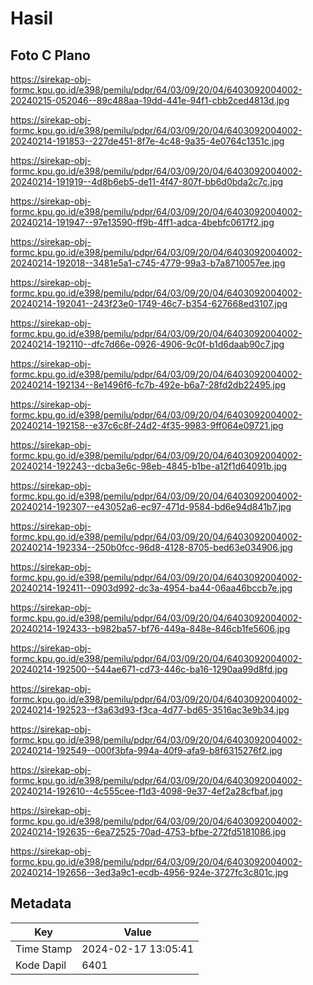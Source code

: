 # Hasil

## Foto C Plano

https://sirekap-obj-formc.kpu.go.id/e398/pemilu/pdpr/64/03/09/20/04/6403092004002-20240215-052046--89c488aa-19dd-441e-94f1-cbb2ced4813d.jpg

https://sirekap-obj-formc.kpu.go.id/e398/pemilu/pdpr/64/03/09/20/04/6403092004002-20240214-191853--227de451-8f7e-4c48-9a35-4e0764c1351c.jpg

https://sirekap-obj-formc.kpu.go.id/e398/pemilu/pdpr/64/03/09/20/04/6403092004002-20240214-191919--4d8b6eb5-de11-4f47-807f-bb6d0bda2c7c.jpg

https://sirekap-obj-formc.kpu.go.id/e398/pemilu/pdpr/64/03/09/20/04/6403092004002-20240214-191947--97e13590-ff9b-4ff1-adca-4bebfc0617f2.jpg

https://sirekap-obj-formc.kpu.go.id/e398/pemilu/pdpr/64/03/09/20/04/6403092004002-20240214-192018--3481e5a1-c745-4779-99a3-b7a8710057ee.jpg

https://sirekap-obj-formc.kpu.go.id/e398/pemilu/pdpr/64/03/09/20/04/6403092004002-20240214-192041--243f23e0-1749-46c7-b354-627668ed3107.jpg

https://sirekap-obj-formc.kpu.go.id/e398/pemilu/pdpr/64/03/09/20/04/6403092004002-20240214-192110--dfc7d66e-0926-4906-9c0f-b1d6daab90c7.jpg

https://sirekap-obj-formc.kpu.go.id/e398/pemilu/pdpr/64/03/09/20/04/6403092004002-20240214-192134--8e1496f6-fc7b-492e-b6a7-28fd2db22495.jpg

https://sirekap-obj-formc.kpu.go.id/e398/pemilu/pdpr/64/03/09/20/04/6403092004002-20240214-192158--e37c6c8f-24d2-4f35-9983-9ff064e09721.jpg

https://sirekap-obj-formc.kpu.go.id/e398/pemilu/pdpr/64/03/09/20/04/6403092004002-20240214-192243--dcba3e6c-98eb-4845-b1be-a12f1d64091b.jpg

https://sirekap-obj-formc.kpu.go.id/e398/pemilu/pdpr/64/03/09/20/04/6403092004002-20240214-192307--e43052a6-ec97-471d-9584-bd6e94d841b7.jpg

https://sirekap-obj-formc.kpu.go.id/e398/pemilu/pdpr/64/03/09/20/04/6403092004002-20240214-192334--250b0fcc-96d8-4128-8705-bed63e034906.jpg

https://sirekap-obj-formc.kpu.go.id/e398/pemilu/pdpr/64/03/09/20/04/6403092004002-20240214-192411--0903d992-dc3a-4954-ba44-06aa46bccb7e.jpg

https://sirekap-obj-formc.kpu.go.id/e398/pemilu/pdpr/64/03/09/20/04/6403092004002-20240214-192433--b982ba57-bf76-449a-848e-846cb1fe5606.jpg

https://sirekap-obj-formc.kpu.go.id/e398/pemilu/pdpr/64/03/09/20/04/6403092004002-20240214-192500--544ae671-cd73-446c-ba16-1290aa99d8fd.jpg

https://sirekap-obj-formc.kpu.go.id/e398/pemilu/pdpr/64/03/09/20/04/6403092004002-20240214-192523--f3a63d93-f3ca-4d77-bd65-3516ac3e9b34.jpg

https://sirekap-obj-formc.kpu.go.id/e398/pemilu/pdpr/64/03/09/20/04/6403092004002-20240214-192549--000f3bfa-994a-40f9-afa9-b8f6315276f2.jpg

https://sirekap-obj-formc.kpu.go.id/e398/pemilu/pdpr/64/03/09/20/04/6403092004002-20240214-192610--4c555cee-f1d3-4098-9e37-4ef2a28cfbaf.jpg

https://sirekap-obj-formc.kpu.go.id/e398/pemilu/pdpr/64/03/09/20/04/6403092004002-20240214-192635--6ea72525-70ad-4753-bfbe-272fd5181086.jpg

https://sirekap-obj-formc.kpu.go.id/e398/pemilu/pdpr/64/03/09/20/04/6403092004002-20240214-192656--3ed3a9c1-ecdb-4956-924e-3727fc3c801c.jpg


## Metadata

| Key        | Value               |
| ---------- | ------------------- |
| Time Stamp | 2024-02-17 13:05:41 |
| Kode Dapil | 6401                |



